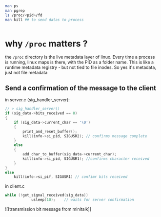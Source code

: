 ```bash
man ps
man pgrep
ls /proc/<pid>/fd
man kill ## to send datas to process



```

# why `/proc` matters ?
the `/proc` directory is the live metadata layer of linux. Every time a process is running,  linux maps is there, with the PID as a folder name. This is like a runtime metadata registry - but not tied to file inodes. So yes it's metadata, just not file metadata

## Send a confirmation of the message to the client

in server.c (sig_handler_server):
```c
// > sig_handler_server()
if (sig_data->bits_received == 8)
{
	if (sig_data->current_char == '\0')
	{
		print_and_reset_buffer();
		kill(info->si_pid, SIGUSR2); // confirms message complete
	}
	else
	{
		add_char_to_buffer(sig_data->current_char);
		kill(info->si_pid, SIGUSR1); //confirms character received
	}
}
else
	kill(info->si_pif, SIGUSR1) // confimr bits received
```

in client.c
```c
while (!get_signal_received(sig_data))
			usleep(10);    // waits for server confirmation
```

![[transmission bit message from minitalk]]